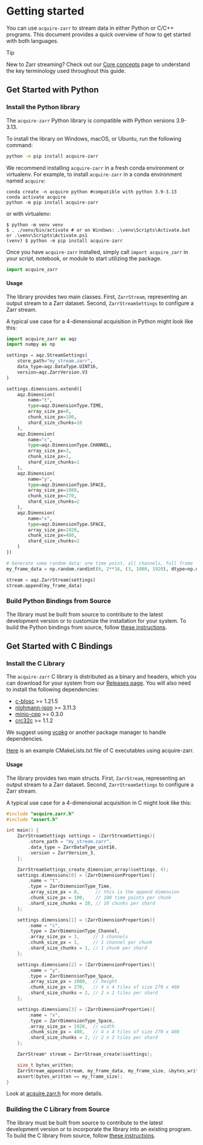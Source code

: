 # Getting started

You can use `acquire-zarr` to stream data in either Python or C/C++ programs.
This document provides a quick overview of how to get started with both languages.

> [!TIP]
> New to Zarr streaming? Check out our [Core concepts](core_concepts.md) page to understand the key terminology used throughout this guide.

## Get Started with Python

### Install the Python library

The `acquire-zarr` Python library is compatible with Python versions 3.9-3.13.

To install the library on Windows, macOS, or Ubuntu, run the following command:

```bash
python -m pip install acquire-zarr
```

We recommend installing `acquire-zarr` in a fresh conda environment or virtualenv.
For example, to install `acquire-zarr` in a conda environment named `acquire`:

```shell
conda create -n acquire python #compatible with python 3.9-3.13
conda activate acquire
python -m pip install acquire-zarr
```

or with virtualenv:

```shell
$ python -m venv venv
$ . ./venv/bin/activate # or on Windows: .\venv\Scripts\Activate.bat or .\venv\Scripts\Activate.ps1
(venv) $ python -m pip install acquire-zarr
```

Once you have `acquire-zarr` installed, simply call `import acquire_zarr` in your script, notebook, or module to start utilizing the package.

```python
import acquire_zarr
```

#### Usage

The library provides two main classes. First, `ZarrStream`, representing an output stream to a Zarr dataset.
Second, `ZarrStreamSettings` to configure a Zarr stream.

A typical use case for a 4-dimensional acquisition in Python might look like this:

```python
import acquire_zarr as aqz
import numpy as np

settings = aqz.StreamSettings(
    store_path="my_stream.zarr",
    data_type=aqz.DataType.UINT16,
    version=aqz.ZarrVersion.V3
)

settings.dimensions.extend([
    aqz.Dimension(
        name="t",
        type=aqz.DimensionType.TIME,
        array_size_px=0,
        chunk_size_px=100,
        shard_size_chunks=10
    ),
    aqz.Dimension(
        name="c",
        type=aqz.DimensionType.CHANNEL,
        array_size_px=3,
        chunk_size_px=1,
        shard_size_chunks=1
    ),
    aqz.Dimension(
        name="y",
        type=aqz.DimensionType.SPACE,
        array_size_px=1080,
        chunk_size_px=270,
        shard_size_chunks=2
    ),
    aqz.Dimension(
        name="x",
        type=aqz.DimensionType.SPACE,
        array_size_px=1920,
        chunk_size_px=480,
        shard_size_chunks=2
    )
])

# Generate some random data: one time point, all channels, full frame
my_frame_data = np.random.randint(0, 2**16, (3, 1080, 1920), dtype=np.uint16)

stream = aqz.ZarrStream(settings)
stream.append(my_frame_data)
```
### Build Python Bindings from Source

The library must be built from source to contribute to the latest development version or to customize the installation for your system.
To build the Python bindings from source, follow [these instructions](https://github.com/acquire-project/acquire-zarr/blob/main/README.md#building).

## Get Started with C Bindings

### Install the C Library

The `acquire-zarr` C library is distributed as a binary and headers, which you can download for your system from our [Releases page](https://github.com/acquire-project/acquire-zarr/releases). You will also need to install the following dependencies:

  - [c-blosc](https://github.com/Blosc/c-blosc) >= 1.21.5
  - [nlohmann-json](https://github.com/nlohmann/json) >= 3.11.3
  - [minio-cpp](https://github.com/minio/minio-cpp)  >= 0.3.0
  - [crc32c](https://github.com/google/crc32c) >= 1.1.2

We suggest using [vcpkg](https://github.com/microsoft/vcpkg) or another package manager to handle dependencies.

[Here](https://github.com/acquire-project/acquire-zarr/blob/main/examples/CMakeLists.txt) is an example CMakeLists.txt file of C executables using acquire-zarr.

#### Usage

The library provides two main structs. First, `ZarrStream`, representing an output stream to a Zarr dataset.
Second, `ZarrStreamSettings` to configure a Zarr stream.

A typical use case for a 4-dimensional acquisition in C might look like this:

```c
#include "acquire.zarr.h"
#include "assert.h"

int main() {
    ZarrStreamSettings settings = (ZarrStreamSettings){
        .store_path = "my_stream.zarr",
        .data_type = ZarrDataType_uint16,
        .version = ZarrVersion_3,
    };

    ZarrStreamSettings_create_dimension_array(&settings, 4);
    settings.dimensions[0] = (ZarrDimensionProperties){
        .name = "t",
        .type = ZarrDimensionType_Time,
        .array_size_px = 0,      // this is the append dimension
        .chunk_size_px = 100,    // 100 time points per chunk
        .shard_size_chunks = 10, // 10 chunks per shard
    };

    settings.dimensions[1] = (ZarrDimensionProperties){
        .name = "c",
        .type = ZarrDimensionType_Channel,
        .array_size_px = 3,     // 3 channels
        .chunk_size_px = 1,     // 1 channel per chunk
        .shard_size_chunks = 1, // 1 chunk per shard
    };

    settings.dimensions[2] = (ZarrDimensionProperties){
        .name = "y",
        .type = ZarrDimensionType_Space,
        .array_size_px = 1080,  // height
        .chunk_size_px = 270,   // 4 x 4 tiles of size 270 x 480
        .shard_size_chunks = 2, // 2 x 2 tiles per shard
    };

    settings.dimensions[3] = (ZarrDimensionProperties){
        .name = "x",
        .type = ZarrDimensionType_Space,
        .array_size_px = 1920,  // width
        .chunk_size_px = 480,   // 4 x 4 tiles of size 270 x 480
        .shard_size_chunks = 2, // 2 x 2 tiles per shard
    };

    ZarrStream* stream = ZarrStream_create(&settings);

    size_t bytes_written;
    ZarrStream_append(stream, my_frame_data, my_frame_size, &bytes_written);
    assert(bytes_written == my_frame_size);
}
```

Look at [acquire.zarr.h](include/acquire.zarr.h) for more details.

### Building the C Library from Source

The library must be built from source to contribute to the latest development version or to incorporate the library into an existing program.
To build the C library from source, follow [these instructions](https://github.com/acquire-project/acquire-zarr/blob/main/README.md#building).

